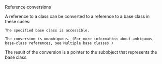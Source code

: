Reference conversions

A reference to a class can be converted to a reference to a base class in these cases:

    The specified base class is accessible.

    The conversion is unambiguous. (For more information about ambiguous base-class references, see Multiple base classes.)

The result of the conversion is a pointer to the subobject that represents the base class.
